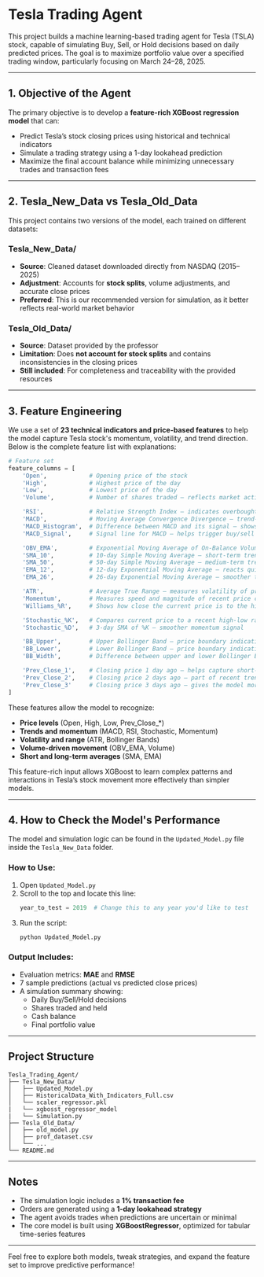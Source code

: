 # Tesla Trading Agent 

This project builds a machine learning-based trading agent for Tesla (TSLA) stock, capable of simulating Buy, Sell, or Hold decisions based on daily predicted prices. The goal is to maximize portfolio value over a specified trading window, particularly focusing on March 24–28, 2025.

---

## 1. Objective of the Agent

The primary objective is to develop a **feature-rich XGBoost regression model** that can:
- Predict Tesla’s stock closing prices using historical and technical indicators
- Simulate a trading strategy using a 1-day lookahead prediction
- Maximize the final account balance while minimizing unnecessary trades and transaction fees

---

## 2. Tesla_New_Data vs Tesla_Old_Data

This project contains two versions of the model, each trained on different datasets:

### Tesla_New_Data/
- **Source**: Cleaned dataset downloaded directly from NASDAQ (2015–2025)
- **Adjustment**: Accounts for **stock splits**, volume adjustments, and accurate close prices
- **Preferred**: This is our recommended version for simulation, as it better reflects real-world market behavior

### Tesla_Old_Data/
- **Source**: Dataset provided by the professor
- **Limitation**: Does **not account for stock splits** and contains inconsistencies in the closing prices
- **Still included**: For completeness and traceability with the provided resources

---

## 3. Feature Engineering

We use a set of **23 technical indicators and price-based features** to help the model capture Tesla stock's momentum, volatility, and trend direction. Below is the complete feature list with explanations:

```python
# Feature set
feature_columns = [
    'Open',            # Opening price of the stock
    'High',            # Highest price of the day
    'Low',             # Lowest price of the day
    'Volume',          # Number of shares traded — reflects market activity

    'RSI',             # Relative Strength Index — indicates overbought/oversold conditions
    'MACD',            # Moving Average Convergence Divergence — trend-following momentum indicator
    'MACD_Histogram',  # Difference between MACD and its signal — shows momentum changes
    'MACD_Signal',     # Signal line for MACD — helps trigger buy/sell signals

    'OBV_EMA',         # Exponential Moving Average of On-Balance Volume — detects volume-based trend shifts
    'SMA_10',          # 10-day Simple Moving Average — short-term trend indicator
    'SMA_50',          # 50-day Simple Moving Average — medium-term trend indicator
    'EMA_12',          # 12-day Exponential Moving Average — reacts quickly to price changes
    'EMA_26',          # 26-day Exponential Moving Average — smoother trend baseline

    'ATR',             # Average True Range — measures volatility of price movements
    'Momentum',        # Measures speed and magnitude of recent price changes
    'Williams_%R',     # Shows how close the current price is to the highest high over a lookback window

    'Stochastic_%K',   # Compares current price to a recent high-low range — momentum indicator
    'Stochastic_%D',   # 3-day SMA of %K — smoother momentum signal

    'BB_Upper',        # Upper Bollinger Band — price boundary indicating potential overbought levels
    'BB_Lower',        # Lower Bollinger Band — price boundary indicating potential oversold levels
    'BB_Width',        # Difference between upper and lower Bollinger Bands — indicates volatility

    'Prev_Close_1',    # Closing price 1 day ago — helps capture short-term trends
    'Prev_Close_2',    # Closing price 2 days ago — part of recent trend history
    'Prev_Close_3'     # Closing price 3 days ago — gives the model more memory of recent price action
]
```

These features allow the model to recognize:

- **Price levels** (Open, High, Low, Prev_Close_*)
- **Trends and momentum** (MACD, RSI, Stochastic, Momentum)
- **Volatility and range** (ATR, Bollinger Bands)
- **Volume-driven movement** (OBV_EMA, Volume)
- **Short and long-term averages** (SMA, EMA)

This feature-rich input allows XGBoost to learn complex patterns and interactions in Tesla’s stock movement more effectively than simpler models.

---

## 4. How to Check the Model's Performance

The model and simulation logic can be found in the `Updated_Model.py` file inside the `Tesla_New_Data` folder.

### How to Use:
1. Open `Updated_Model.py`
2. Scroll to the top and locate this line:
   ```python
   year_to_test = 2019  # Change this to any year you'd like to test
   ```
3. Run the script:
   ```bash
   python Updated_Model.py
   ```

### Output Includes:
- Evaluation metrics: **MAE** and **RMSE**
- 7 sample predictions (actual vs predicted close prices)
- A simulation summary showing:
  - Daily Buy/Sell/Hold decisions
  - Shares traded and held
  - Cash balance
  - Final portfolio value

---

## Project Structure

```
Tesla_Trading_Agent/
├── Tesla_New_Data/
│   ├── Updated_Model.py
│   ├── HistoricalData_With_Indicators_Full.csv
│   └── scaler_regressor.pkl
|   └── xgbosst_regressor_model
|   └── Simulation.py
├── Tesla_Old_Data/
│   ├── old_model.py
│   ├── prof_dataset.csv
│   └── ...
└── README.md
```

---

## Notes
- The simulation logic includes a **1% transaction fee**
- Orders are generated using a **1-day lookahead strategy**
- The agent avoids trades when predictions are uncertain or minimal
- The core model is built using **XGBoostRegressor**, optimized for tabular time-series features

---

Feel free to explore both models, tweak strategies, and expand the feature set to improve predictive performance!
